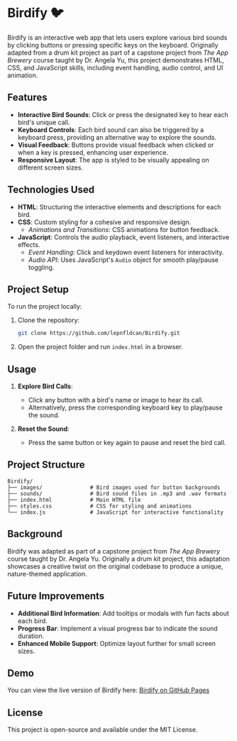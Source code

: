 # Birdify 🐦

Birdify is an interactive web app that lets users explore various bird sounds by clicking buttons or pressing specific keys on the keyboard. Originally adapted from a drum kit project as part of a capstone project from *The App Brewery* course taught by Dr. Angela Yu, this project demonstrates HTML, CSS, and JavaScript skills, including event handling, audio control, and UI animation.

## Features

- **Interactive Bird Sounds**: Click or press the designated key to hear each bird's unique call.
- **Keyboard Controls**: Each bird sound can also be triggered by a keyboard press, providing an alternative way to explore the sounds.
- **Visual Feedback**: Buttons provide visual feedback when clicked or when a key is pressed, enhancing user experience.
- **Responsive Layout**: The app is styled to be visually appealing on different screen sizes.

## Technologies Used

- **HTML**: Structuring the interactive elements and descriptions for each bird.
- **CSS**: Custom styling for a cohesive and responsive design.
  - *Animations and Transitions*: CSS animations for button feedback.
- **JavaScript**: Controls the audio playback, event listeners, and interactive effects.
  - *Event Handling*: Click and keydown event listeners for interactivity.
  - *Audio API*: Uses JavaScript's `Audio` object for smooth play/pause toggling.

## Project Setup

To run the project locally:

1. Clone the repository:
   ```bash
   git clone https://github.com/lepnfldcan/Birdify.git
   ```
2. Open the project folder and run `index.html` in a browser.

## Usage

1. **Explore Bird Calls**:
   - Click any button with a bird's name or image to hear its call.
   - Alternatively, press the corresponding keyboard key to play/pause the sound.

2. **Reset the Sound**:
   - Press the same button or key again to pause and reset the bird call.

## Project Structure

```
Birdify/
├── images/               # Bird images used for button backgrounds
├── sounds/               # Bird sound files in .mp3 and .wav formats
├── index.html            # Main HTML file
├── styles.css            # CSS for styling and animations
└── index.js              # JavaScript for interactive functionality
```

## Background

Birdify was adapted as part of a capstone project from *The App Brewery* course taught by Dr. Angela Yu. Originally a drum kit project, this adaptation showcases a creative twist on the original codebase to produce a unique, nature-themed application.

## Future Improvements

- **Additional Bird Information**: Add tooltips or modals with fun facts about each bird.
- **Progress Bar**: Implement a visual progress bar to indicate the sound duration.
- **Enhanced Mobile Support**: Optimize layout further for small screen sizes.

## Demo

You can view the live version of Birdify here: [Birdify on GitHub Pages](https://lepnfldcan.github.io/Birdify/)

## License

This project is open-source and available under the MIT License.

